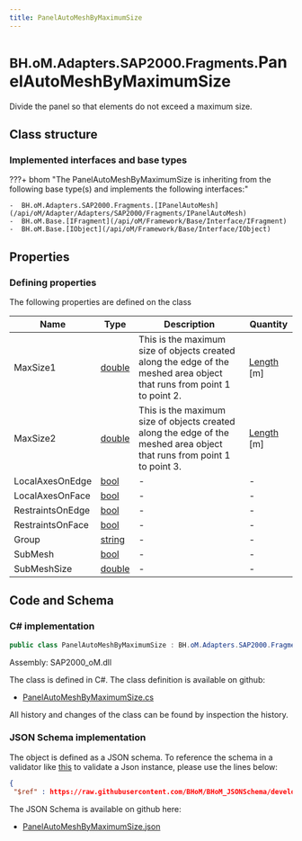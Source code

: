 ```yaml
---
title: PanelAutoMeshByMaximumSize
---
```


# <small>BH.oM.Adapters.SAP2000.Fragments.</small>**PanelAutoMeshByMaximumSize**

Divide the panel so that elements do not exceed a maximum size.

## Class structure

### Implemented interfaces and base types

???+ bhom "The PanelAutoMeshByMaximumSize is inheriting from the following base type(s) and implements the following interfaces:"

    -  BH.oM.Adapters.SAP2000.Fragments.[IPanelAutoMesh](/api/oM/Adapter/Adapters/SAP2000/Fragments/IPanelAutoMesh)
    -  BH.oM.Base.[IFragment](/api/oM/Framework/Base/Interface/IFragment)
    -  BH.oM.Base.[IObject](/api/oM/Framework/Base/Interface/IObject)


## Properties



### Defining properties

The following properties are defined on the class

| Name             | Type             | Description      | Quantity         |
|------------------|------------------|------------------|------------------|
| MaxSize1 | [double](https://learn.microsoft.com/en-us/dotnet/api/System.Double?view=netstandard-2.0) | This is the maximum size of objects created along the edge of the meshed area object that runs from point 1 to point 2. | [Length](/api/oM/Dimensional/Quantities/Attributes/Length) [m] |
| MaxSize2 | [double](https://learn.microsoft.com/en-us/dotnet/api/System.Double?view=netstandard-2.0) | This is the maximum size of objects created along the edge of the meshed area object that runs from point 1 to point 3. | [Length](/api/oM/Dimensional/Quantities/Attributes/Length) [m] |
| LocalAxesOnEdge | [bool](https://learn.microsoft.com/en-us/dotnet/api/System.Boolean?view=netstandard-2.0) | - | - |
| LocalAxesOnFace | [bool](https://learn.microsoft.com/en-us/dotnet/api/System.Boolean?view=netstandard-2.0) | - | - |
| RestraintsOnEdge | [bool](https://learn.microsoft.com/en-us/dotnet/api/System.Boolean?view=netstandard-2.0) | - | - |
| RestraintsOnFace | [bool](https://learn.microsoft.com/en-us/dotnet/api/System.Boolean?view=netstandard-2.0) | - | - |
| Group | [string](https://learn.microsoft.com/en-us/dotnet/api/System.String?view=netstandard-2.0) | - | - |
| SubMesh | [bool](https://learn.microsoft.com/en-us/dotnet/api/System.Boolean?view=netstandard-2.0) | - | - |
| SubMeshSize | [double](https://learn.microsoft.com/en-us/dotnet/api/System.Double?view=netstandard-2.0) | - | - |


## Code and Schema

### C# implementation

``` C# title="C#"
public class PanelAutoMeshByMaximumSize : BH.oM.Adapters.SAP2000.Fragments.IPanelAutoMesh, BH.oM.Base.IFragment, BH.oM.Base.IObject
```

Assembly: SAP2000_oM.dll

The class is defined in C#. The class definition is available on github:

- [PanelAutoMeshByMaximumSize.cs](https://github.com/BHoM/SAP2000_Toolkit/blob/develop/SAP2000_oM/Fragments\PanelAutoMeshByMaximumSize.cs)

All history and changes of the class can be found by inspection the history.
### JSON Schema implementation

The object is defined as a JSON schema. To reference the schema in a validator like [this](https://www.jsonschemavalidator.net/) to validate a Json instance, please use the lines below:

``` json title="JSON Schema"
{
 "$ref" : https://raw.githubusercontent.com/BHoM/BHoM_JSONSchema/develop/SAP2000_oM/Fragments/PanelAutoMeshByMaximumSize.json}
```

The JSON Schema is available on github here:

- [PanelAutoMeshByMaximumSize.json](https://github.com/BHoM/BHoM_JSONSchema/blob/develop/SAP2000_oM/Fragments/PanelAutoMeshByMaximumSize.json)
